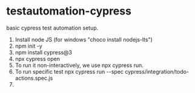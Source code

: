 # testautomation-cypress
basic cypress test automation setup.

1. Install node JS (for windows "choco install nodejs-lts")
2. npm init -y 
3. npm install cypress@3
4. npx cypress open
5. To run it non-interactively, we use npx cypress run.
6. To run specific test npx cypress run --spec cypress/integration/todo-actions.spec.js
7. 
